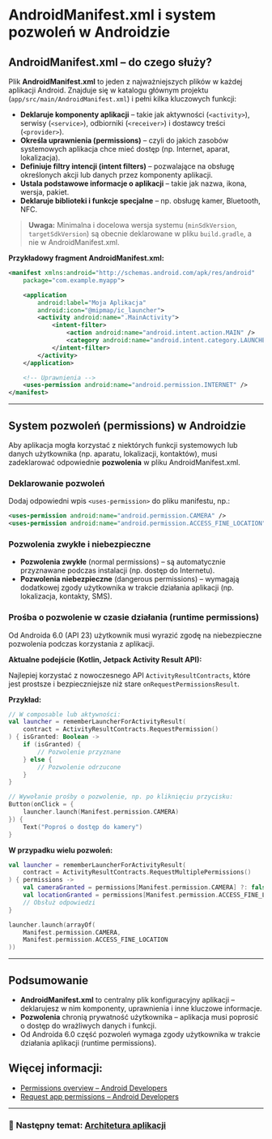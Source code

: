 # AndroidManifest.xml i system pozwoleń w Androidzie

## AndroidManifest.xml – do czego służy?

Plik **AndroidManifest.xml** to jeden z najważniejszych plików w każdej aplikacji Android. Znajduje się w katalogu głównym projektu (`app/src/main/AndroidManifest.xml`) i pełni kilka kluczowych funkcji:

- **Deklaruje komponenty aplikacji** – takie jak aktywności (`<activity>`), serwisy (`<service>`), odbiorniki (`<receiver>`) i dostawcy treści (`<provider>`).
- **Określa uprawnienia (permissions)** – czyli do jakich zasobów systemowych aplikacja chce mieć dostęp (np. Internet, aparat, lokalizacja).
- **Definiuje filtry intencji (intent filters)** – pozwalające na obsługę określonych akcji lub danych przez komponenty aplikacji.
- **Ustala podstawowe informacje o aplikacji** – takie jak nazwa, ikona, wersja, pakiet.
- **Deklaruje biblioteki i funkcje specjalne** – np. obsługę kamer, Bluetooth, NFC.

> **Uwaga:** Minimalna i docelowa wersja systemu (`minSdkVersion`, `targetSdkVersion`) są obecnie deklarowane w pliku `build.gradle`, a nie w AndroidManifest.xml.

**Przykładowy fragment AndroidManifest.xml:**
```xml
<manifest xmlns:android="http://schemas.android.com/apk/res/android"
    package="com.example.myapp">

    <application
        android:label="Moja Aplikacja"
        android:icon="@mipmap/ic_launcher">
        <activity android:name=".MainActivity">
            <intent-filter>
                <action android:name="android.intent.action.MAIN" />
                <category android:name="android.intent.category.LAUNCHER" />
            </intent-filter>
        </activity>
    </application>

    <!-- Uprawnienia -->
    <uses-permission android:name="android.permission.INTERNET" />
</manifest>
```

---

## System pozwoleń (permissions) w Androidzie

Aby aplikacja mogła korzystać z niektórych funkcji systemowych lub danych użytkownika (np. aparatu, lokalizacji, kontaktów), musi zadeklarować odpowiednie **pozwolenia** w pliku AndroidManifest.xml.

### Deklarowanie pozwoleń

Dodaj odpowiedni wpis `<uses-permission>` do pliku manifestu, np.:
```xml
<uses-permission android:name="android.permission.CAMERA" />
<uses-permission android:name="android.permission.ACCESS_FINE_LOCATION" />
```

### Pozwolenia zwykłe i niebezpieczne

- **Pozwolenia zwykłe** (normal permissions) – są automatycznie przyznawane podczas instalacji (np. dostęp do Internetu).
- **Pozwolenia niebezpieczne** (dangerous permissions) – wymagają dodatkowej zgody użytkownika w trakcie działania aplikacji (np. lokalizacja, kontakty, SMS).

### Prośba o pozwolenie w czasie działania (runtime permissions)

Od Androida 6.0 (API 23) użytkownik musi wyrazić zgodę na niebezpieczne pozwolenia podczas korzystania z aplikacji.

**Aktualne podejście (Kotlin, Jetpack Activity Result API):**

Najlepiej korzystać z nowoczesnego API `ActivityResultContracts`, które jest prostsze i bezpieczniejsze niż stare `onRequestPermissionsResult`.

**Przykład:**
```kotlin
// W composable lub aktywności:
val launcher = rememberLauncherForActivityResult(
    contract = ActivityResultContracts.RequestPermission()
) { isGranted: Boolean ->
    if (isGranted) {
        // Pozwolenie przyznane
    } else {
        // Pozwolenie odrzucone
    }
}

// Wywołanie prośby o pozwolenie, np. po kliknięciu przycisku:
Button(onClick = {
    launcher.launch(Manifest.permission.CAMERA)
}) {
    Text("Poproś o dostęp do kamery")
}
```

**W przypadku wielu pozwoleń:**
```kotlin
val launcher = rememberLauncherForActivityResult(
    contract = ActivityResultContracts.RequestMultiplePermissions()
) { permissions ->
    val cameraGranted = permissions[Manifest.permission.CAMERA] ?: false
    val locationGranted = permissions[Manifest.permission.ACCESS_FINE_LOCATION] ?: false
    // Obsłuż odpowiedzi
}

launcher.launch(arrayOf(
    Manifest.permission.CAMERA,
    Manifest.permission.ACCESS_FINE_LOCATION
))
```


---

## Podsumowanie

- **AndroidManifest.xml** to centralny plik konfiguracyjny aplikacji – deklarujesz w nim komponenty, uprawnienia i inne kluczowe informacje.
- **Pozwolenia** chronią prywatność użytkownika – aplikacja musi poprosić o dostęp do wrażliwych danych i funkcji.
- Od Androida 6.0 część pozwoleń wymaga zgody użytkownika w trakcie działania aplikacji (runtime permissions).



## Więcej informacji:
- [Permissions overview – Android Developers](https://developer.android.com/guide/topics/permissions/overview)
- [Request app permissions – Android Developers](https://developer.android.com/training/permissions/requesting)
---
### 🧭 **Następny temat:** [Architetura aplikacji](9%20Architektura%20aplikacji.md)